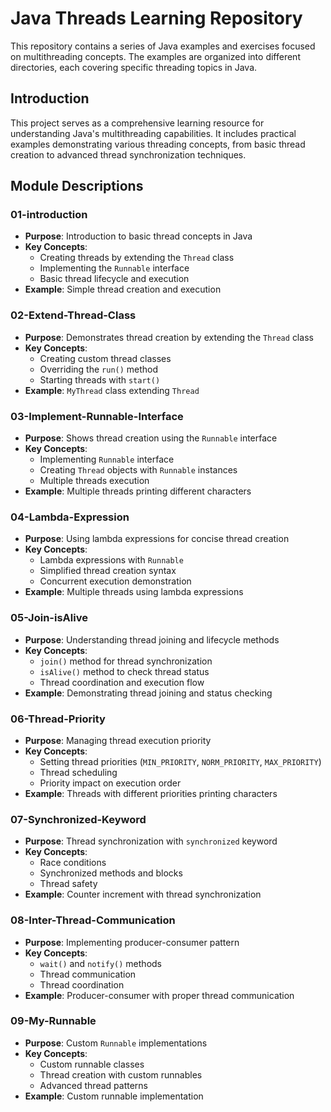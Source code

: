 # Java Threads Learning Repository

This repository contains a series of Java examples and exercises focused on multithreading concepts. The examples are organized into different directories, each covering specific threading topics in Java.

## Introduction
This project serves as a comprehensive learning resource for understanding Java's multithreading capabilities. It includes practical examples demonstrating various threading concepts, from basic thread creation to advanced thread synchronization techniques.

## Module Descriptions

### 01-introduction
- **Purpose**: Introduction to basic thread concepts in Java
- **Key Concepts**:
  - Creating threads by extending the `Thread` class
  - Implementing the `Runnable` interface
  - Basic thread lifecycle and execution
- **Example**: Simple thread creation and execution

### 02-Extend-Thread-Class
- **Purpose**: Demonstrates thread creation by extending the `Thread` class
- **Key Concepts**:
  - Creating custom thread classes
  - Overriding the `run()` method
  - Starting threads with `start()`
- **Example**: `MyThread` class extending `Thread`

### 03-Implement-Runnable-Interface
- **Purpose**: Shows thread creation using the `Runnable` interface
- **Key Concepts**:
  - Implementing `Runnable` interface
  - Creating `Thread` objects with `Runnable` instances
  - Multiple threads execution
- **Example**: Multiple threads printing different characters

### 04-Lambda-Expression
- **Purpose**: Using lambda expressions for concise thread creation
- **Key Concepts**:
  - Lambda expressions with `Runnable`
  - Simplified thread creation syntax
  - Concurrent execution demonstration
- **Example**: Multiple threads using lambda expressions

### 05-Join-isAlive
- **Purpose**: Understanding thread joining and lifecycle methods
- **Key Concepts**:
  - `join()` method for thread synchronization
  - `isAlive()` method to check thread status
  - Thread coordination and execution flow
- **Example**: Demonstrating thread joining and status checking

### 06-Thread-Priority
- **Purpose**: Managing thread execution priority
- **Key Concepts**:
  - Setting thread priorities (`MIN_PRIORITY`, `NORM_PRIORITY`, `MAX_PRIORITY`)
  - Thread scheduling
  - Priority impact on execution order
- **Example**: Threads with different priorities printing characters

### 07-Synchronized-Keyword
- **Purpose**: Thread synchronization with `synchronized` keyword
- **Key Concepts**:
  - Race conditions
  - Synchronized methods and blocks
  - Thread safety
- **Example**: Counter increment with thread synchronization

### 08-Inter-Thread-Communication
- **Purpose**: Implementing producer-consumer pattern
- **Key Concepts**:
  - `wait()` and `notify()` methods
  - Thread communication
  - Thread coordination
- **Example**: Producer-consumer with proper thread communication

### 09-My-Runnable
- **Purpose**: Custom `Runnable` implementations
- **Key Concepts**:
  - Custom runnable classes
  - Thread creation with custom runnables
  - Advanced thread patterns
- **Example**: Custom runnable implementation
  
